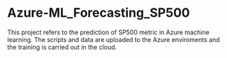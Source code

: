 # Azure-ML_Forecasting_SP500
This project refers to the prediction of SP500 metric in Azure machine learning. The scripts and data are uploaded to the Azure enviroments and the training is carried out in the cloud.
